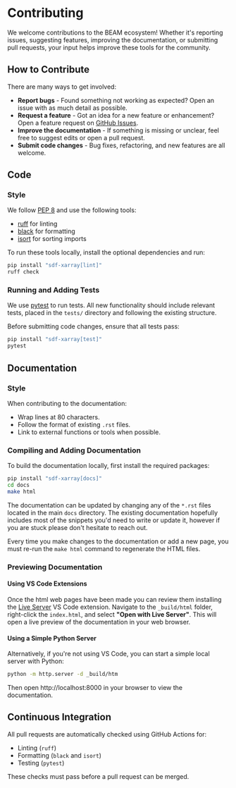 # Contributing

We welcome contributions to the BEAM ecosystem! Whether it's reporting issues,
suggesting features, improving the documentation, or submitting pull requests,
your input helps improve these tools for the community.

## How to Contribute

There are many ways to get involved:

- **Report bugs** - Found something not working as expected? Open an issue
  with as much detail as possible.
- **Request a feature** - Got an idea for a new feature or enhancement?
  Open a feature request on
  [GitHub Issues](https://github.com/epochpic/sdf-xarray/issues).
- **Improve the documentation** - If something is missing or unclear, feel free
  to suggest edits or open a pull request.
- **Submit code changes** - Bug fixes, refactoring, and new features are
  all welcome.

## Code

### Style

We follow [PEP 8](https://peps.python.org/pep-0008/) and use the
following tools:

- [ruff](https://github.com/astral-sh/ruff) for linting
- [black](https://black.readthedocs.io/en/stable/) for formatting
- [isort](https://pycqa.github.io/isort/) for sorting imports

To run these tools locally, install the optional dependencies and run:

```bash
pip install "sdf-xarray[lint]"
ruff check
```

### Running and Adding Tests

We use [pytest](https://docs.pytest.org/en/stable/) to run tests.
All new functionality should include relevant tests, placed in the `tests/`
directory and following the existing structure.

Before submitting code changes, ensure that all tests pass:

```bash
pip install "sdf-xarray[test]"
pytest
```

## Documentation

### Style

When contributing to the documentation:

- Wrap lines at 80 characters.
- Follow the format of existing `.rst` files.
- Link to external functions or tools when possible.

### Compiling and Adding Documentation

To build the documentation locally, first install the required packages:

```bash
pip install "sdf-xarray[docs]"
cd docs
make html
```

The documentation can be updated by changing any of the `*.rst` files located
in the main `docs` directory. The existing documentation hopefully includes most
of the snippets you'd need to write or update it, however if you are stuck
please don't hesitate to reach out.

Every time you make changes to the documentation or add a new page, you must
re-run the `make html` command to regenerate the HTML files.

### Previewing Documentation

#### Using VS Code Extensions

Once the html web pages have been made you can review them installing the
[Live Server](https://marketplace.visualstudio.com/items/?itemName=ritwickdey.LiveServer)
VS Code extension. Navigate to the `_build/html` folder, right-click the
`index.html`, and select **"Open with Live Server"**. This
will open a live preview of the documentation in your web browser.

#### Using a Simple Python Server

Alternatively, if you're not using VS Code, you can start a simple local server with Python:

```bash
python -m http.server -d _build/htm
```

Then open http://localhost:8000 in your browser to view the documentation.

## Continuous Integration

All pull requests are automatically checked using GitHub Actions for:

- Linting (`ruff`)
- Formatting (`black` and `isort`)
- Testing (`pytest`)

These checks must pass before a pull request can be merged.
